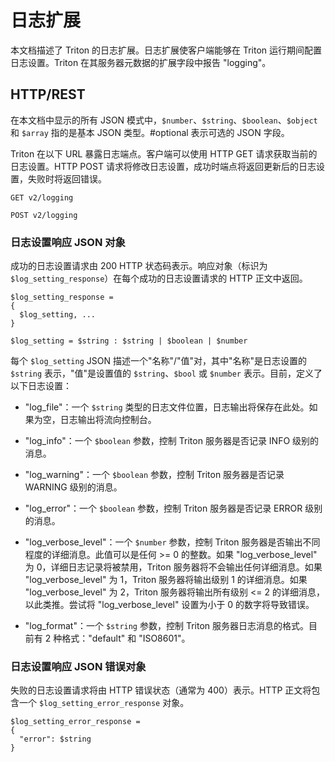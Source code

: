 <!--
# Copyright (c) 2022-2023, NVIDIA CORPORATION & AFFILIATES. All rights reserved.
#
# Redistribution and use in source and binary forms, with or without
# modification, are permitted provided that the following conditions
# are met:
#  * Redistributions of source code must retain the above copyright
#    notice, this list of conditions and the following disclaimer.
#  * Redistributions in binary form must reproduce the above copyright
#    notice, this list of conditions and the following disclaimer in the
#    documentation and/or other materials provided with the distribution.
#  * Neither the name of NVIDIA CORPORATION nor the names of its
#    contributors may be used to endorse or promote products derived
#    from this software without specific prior written permission.
#
# THIS SOFTWARE IS PROVIDED BY THE COPYRIGHT HOLDERS ``AS IS'' AND ANY
# EXPRESS OR IMPLIED WARRANTIES, INCLUDING, BUT NOT LIMITED TO, THE
# IMPLIED WARRANTIES OF MERCHANTABILITY AND FITNESS FOR A PARTICULAR
# PURPOSE ARE DISCLAIMED.  IN NO EVENT SHALL THE COPYRIGHT OWNER OR
# CONTRIBUTORS BE LIABLE FOR ANY DIRECT, INDIRECT, INCIDENTAL, SPECIAL,
# EXEMPLARY, OR CONSEQUENTIAL DAMAGES (INCLUDING, BUT NOT LIMITED TO,
# PROCUREMENT OF SUBSTITUTE GOODS OR SERVICES; LOSS OF USE, DATA, OR
# PROFITS; OR BUSINESS INTERRUPTION) HOWEVER CAUSED AND ON ANY THEORY
# OF LIABILITY, WHETHER IN CONTRACT, STRICT LIABILITY, OR TORT
# (INCLUDING NEGLIGENCE OR OTHERWISE) ARISING IN ANY WAY OUT OF THE USE
# OF THIS SOFTWARE, EVEN IF ADVISED OF THE POSSIBILITY OF SUCH DAMAGE.
-->

# 日志扩展

本文档描述了 Triton 的日志扩展。日志扩展使客户端能够在 Triton 运行期间配置日志设置。Triton 在其服务器元数据的扩展字段中报告 "logging"。

## HTTP/REST

在本文档中显示的所有 JSON 模式中，`$number`、`$string`、`$boolean`、`$object` 和 `$array` 指的是基本 JSON 类型。#optional 表示可选的 JSON 字段。

Triton 在以下 URL 暴露日志端点。客户端可以使用 HTTP GET 请求获取当前的日志设置。HTTP POST 请求将修改日志设置，成功时端点将返回更新后的日志设置，失败时将返回错误。

```
GET v2/logging

POST v2/logging
```

### 日志设置响应 JSON 对象

成功的日志设置请求由 200 HTTP 状态码表示。响应对象（标识为 `$log_setting_response`）在每个成功的日志设置请求的 HTTP 正文中返回。

```
$log_setting_response =
{
  $log_setting, ...
}

$log_setting = $string : $string | $boolean | $number
```

每个 `$log_setting` JSON 描述一个"名称"/"值"对，其中"名称"是日志设置的 `$string` 表示，"值"是设置值的 `$string`、`$bool` 或 `$number` 表示。目前，定义了以下日志设置：

- "log_file"：一个 `$string` 类型的日志文件位置，日志输出将保存在此处。如果为空，日志输出将流向控制台。

- "log_info"：一个 `$boolean` 参数，控制 Triton 服务器是否记录 INFO 级别的消息。

- "log_warning"：一个 `$boolean` 参数，控制 Triton 服务器是否记录 WARNING 级别的消息。

- "log_error"：一个 `$boolean` 参数，控制 Triton 服务器是否记录 ERROR 级别的消息。

- "log_verbose_level"：一个 `$number` 参数，控制 Triton 服务器是否输出不同程度的详细消息。此值可以是任何 >= 0 的整数。如果 "log_verbose_level" 为 0，详细日志记录将被禁用，Triton 服务器将不会输出任何详细消息。如果 "log_verbose_level" 为 1，Triton 服务器将输出级别 1 的详细消息。如果 "log_verbose_level" 为 2，Triton 服务器将输出所有级别 <= 2 的详细消息，以此类推。尝试将 "log_verbose_level" 设置为小于 0 的数字将导致错误。

- "log_format"：一个 `$string` 参数，控制 Triton 服务器日志消息的格式。目前有 2 种格式："default" 和 "ISO8601"。

### 日志设置响应 JSON 错误对象

失败的日志设置请求将由 HTTP 错误状态（通常为 400）表示。HTTP 正文将包含一个 `$log_setting_error_response` 对象。

```
$log_setting_error_response =
{
  "error": $string
}
```